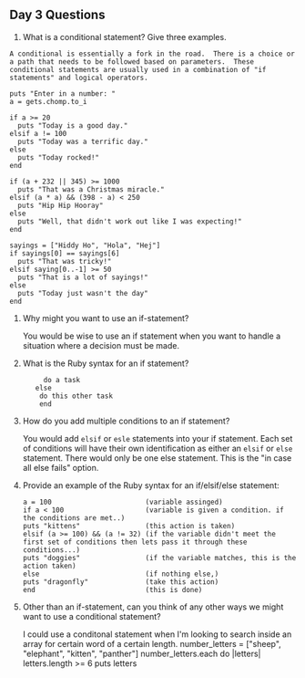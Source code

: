 ## Day 3 Questions

1. What is a conditional statement? Give three examples.
  ```
  A conditional is essentially a fork in the road.  There is a choice or a path that needs to be followed based on parameters.  These conditional statements are usually used in a combination of "if statements" and logical operators.

  ```
  ```
  puts "Enter in a number: "
  a = gets.chomp.to_i

  if a >= 20
    puts "Today is a good day."
  elsif a != 100
    puts "Today was a terrific day."
  else
    puts "Today rocked!"
  end
  ```

  ```
  if (a + 232 || 345) >= 1000
    puts "That was a Christmas miracle."
  elsif (a * a) && (398 - a) < 250
    puts "Hip Hip Hooray"
  else
    puts "Well, that didn't work out like I was expecting!"
  end
  ```

  ```
  sayings = ["Hiddy Ho", "Hola", "Hej"]
  if sayings[0] == sayings[6]
    puts "That was tricky!"
  elsif saying[0..-1] >= 50
    puts "That is a lot of sayings!"
  else
    puts "Today just wasn't the day"
  end
  ```


1. Why might you want to use an if-statement?

    You would be wise to use an if statement when you want to handle a situation where a decision must be made.

1. What is the Ruby syntax for an if statement?

    ```if *some variable* *compared to*  *object*
         do a task
       else
        do this other task
        end
    ```


1. How do you add multiple conditions to an if statement?


    You would add `elsif` or `esle` statements into your if statement.  Each set of conditions will have their own identification as either an `elsif` or `else` statement.  There would only be one else statement.  This is the "in case all else fails" option.


1. Provide an example of the Ruby syntax for an if/elsif/else statement:
    ```
    a = 100                       (variable assinged)
    if a < 100                    (variable is given a condition. if the conditions are met..)
    puts "kittens"                (this action is taken)
    elsif (a >= 100) && (a != 32) (if the variable didn't meet the first set of conditions then lets pass it through these conditions...)
    puts "doggies"                (if the variable matches, this is the action taken)
    else                          (if nothing else,)
    puts "dragonfly"              (take this action)
    end                           (this is done)
    ```
1. Other than an if-statement, can you think of any other ways we might want to use a conditional statement?


    I could use a conditonal statement when I'm looking to search inside an array for certain word of a certain length.
    number_letters = ["sheep", "elephant", "kitten", "panther"]
    number_letters.each do |letters|
      letters.length >= 6
      puts letters

